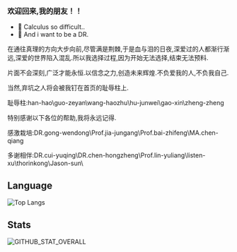### 欢迎回来,我的朋友！！ 
- 🌱 Calculus so difficult..
- 👀 And i want to be a DR.


在通往真理的方向大步向前,尽管满是荆棘,于是血与泪的日夜,深爱过的人都渐行渐远,深爱的世界陷入混乱.所以我选择过程,因为开始无法选择,结束无法预料.

片面不会深刻,广泛才能永恒.以信念之力,创造未来辉煌.不负爱我的人,不负我自己.

当然,弃坑之人将会被我钉在首页的耻辱柱上.


耻辱柱:han-hao\guo-zeyan\wang-haozhu\hu-junwei\gao-xin\zheng-zheng


特别感谢以下各位的帮助,我将永远记得.


感激栽培:DR.gong-wendong\Prof.jia-jungang\Prof.bai-zhifeng\MA.chen-qiang

多谢相伴:DR.cui-yuqing\DR.chen-hongzheng\Prof.lin-yuliang\listen-xu\thorinkong\Jason-sun\

## Language
![Top Langs](https://github-readme-stats.vercel.app/api/top-langs/?username=xinnie-the-pooh)

## Stats
 ![GITHUB_STAT_OVERALL](https://github-readme-stats.vercel.app/api?username=xinnie-the-pooh&include_all_commits=true&count_private=true&show_icons=true&theme=swift)

